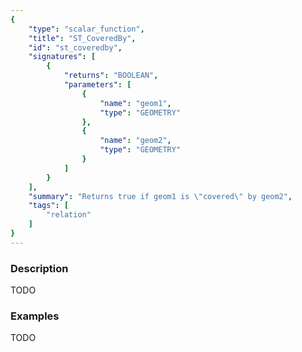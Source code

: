 ```yaml
---
{
    "type": "scalar_function",
    "title": "ST_CoveredBy",
    "id": "st_coveredby",
    "signatures": [
        {
            "returns": "BOOLEAN",
            "parameters": [
                {
                    "name": "geom1",
                    "type": "GEOMETRY"
                },
                {
                    "name": "geom2",
                    "type": "GEOMETRY"
                }
            ]
        }
    ],
    "summary": "Returns true if geom1 is \"covered\" by geom2",
    "tags": [
        "relation"
    ]
}
---
```


### Description

TODO

### Examples

TODO

